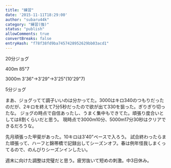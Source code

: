 ```yaml
---
title: "練習"
date: '2015-11-11T18:29:00'
author: "subaru44k"
category: "練習(強)"
status: "publish"
allowComments: true
convertBreaks: false
entryHash: "f78f38fd9ba7457428952629bb03acd1"
---
```

20分ジョグ

400m
85"7

3000m
3'36"→3'29"→3'25"(10'29"7)

5分ジョグ

まあ、ジョグってて調子いいのは分かってた。3000はキロ340のつもりだったのだが、2キロを終えて7分5秒だったので欲が出て330を狙った。ぎりぎり切ったな。
ジョグの時点で自信あったし、うまく集中もできてた。頑張り度合いとしては8割くらいだと思う。
現時点で3000m10分、5000m17分30秒はクリアできるだろうな。

先月頑張った甲斐があった。10キロは3'40"ペースで入ろう。
試合終わったらまた頑張って、ハーフと錦帯橋で記録出してシーズンオフ。春は例年怪我しまくってるので、のんびりシーズンインしたい。

週末に向けた調整は完璧だと思う。疲労抜いて短めの刺激。中3日休み。
